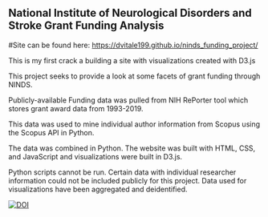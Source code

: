 ## National Institute of Neurological Disorders and Stroke Grant Funding Analysis
#Site can be found here: https://dvitale199.github.io/ninds_funding_project/

This is my first crack a building a site with visualizations created with D3.js

This project seeks to provide a look at some facets of grant funding through NINDS.

Publicly-available Funding data was pulled from NIH RePorter tool which stores grant award data from 1993-2019.

This data was used to mine individual author information from Scopus using the Scopus API in Python.

The data was combined in Python. The website was built with HTML, CSS, and JavaScript and visualizations were built in D3.js.

Python scripts cannot be run. Certain data with individual researcher information could not be included publicly for this project. Data used for visualizations have been aggregated and deidentified. 

[![DOI](https://zenodo.org/badge/184613608.svg)](https://zenodo.org/badge/latestdoi/184613608)
